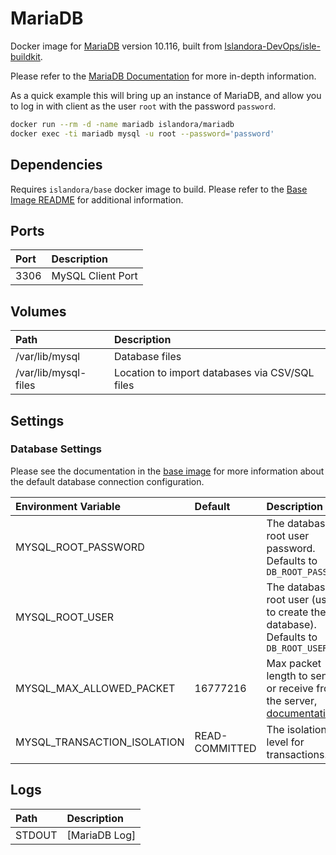 # MariaDB

Docker image for [MariaDB] version 10.116, built from [Islandora-DevOps/isle-buildkit](https://github.com/Islandora-DevOps/isle-buildkit/).

Please refer to the [MariaDB Documentation] for more in-depth information.

As a quick example this will bring up an instance of MariaDB, and allow you to
log in with client as the user `root` with the password `password`.

```bash
docker run --rm -d -name mariadb islandora/mariadb
docker exec -ti mariadb mysql -u root --password='password'
```

## Dependencies

Requires `islandora/base` docker image to build. Please refer to the
[Base Image README](../base/README.md) for additional information.

## Ports

| Port | Description       |
| :--- | :---------------- |
| 3306 | MySQL Client Port |

## Volumes

| Path                 | Description                                    |
| :------------------- | :--------------------------------------------- |
| /var/lib/mysql       | Database files                                 |
| /var/lib/mysql-files | Location to import databases via CSV/SQL files |

## Settings

### Database Settings

Please see the documentation in the [base image] for more information about the
default database connection configuration.

| Environment Variable | Default | Description                                                                           |
| :------------------- | :------ | :------------------------------------------------------------------------------------ |
| MYSQL_ROOT_PASSWORD  |         | The database root user password. Defaults to `DB_ROOT_PASSWORD`                       |
| MYSQL_ROOT_USER      |         | The database root user (used to create the site database). Defaults to `DB_ROOT_USER` |
| MYSQL_MAX_ALLOWED_PACKET | 16777216 | Max packet length to send to or receive from the server, [documentation](https://mariadb.com/docs/server/ref/mdb/system-variables/max_allowed_packet/)
| MYSQL_TRANSACTION_ISOLATION | READ-COMMITTED | The isolation level for transactions.

## Logs

| Path   | Description   |
| :----- | :------------ |
| STDOUT | [MariaDB Log] |

[base image]: ../base/README.md
[MariaDB Documentation]: https://mariadb.org/documentation/
[MariaDB]: https://mariadb.org/
